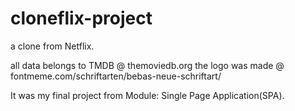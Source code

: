 # cloneflix-project

a clone from Netflix.

all data belongs to TMDB @ themoviedb.org
the logo was made @ fontmeme.com/schriftarten/bebas-neue-schriftart/

It was my final project from Module: Single Page Application(SPA).
